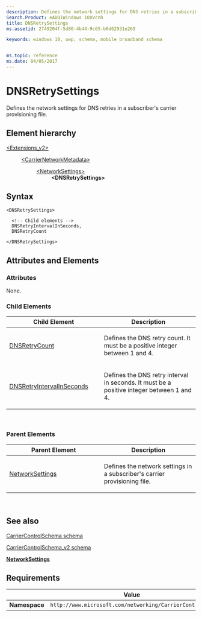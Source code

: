 ```yaml
---
description: Defines the network settings for DNS retries in a subscriber's carrier provisioning file.
Search.Product: eADQiWindows 10XVcnh
title: DNSRetrySettings
ms.assetid: 2749204f-5d80-4b44-9c65-b0d62931e269

keywords: windows 10, uwp, schema, mobile broadband schema


ms.topic: reference
ms.date: 04/05/2017
---
```


# DNSRetrySettings


Defines the network settings for DNS retries in a subscriber's carrier provisioning file.

## Element hierarchy

<dl>
<dt><a href="element-extensions-v2.md">&lt;Extensions_v2&gt;</a></dt>
<dd>
<dl>
<dt><a href="element-carriernetworkmetadata.md">&lt;CarrierNetworkMetadata&gt;</a></dt>
<dd>
<dl>
<dt><a href="element-networksettings.md">&lt;NetworkSettings&gt;</a></dt>
<dd><b>&lt;DNSRetrySettings&gt;</b></dd>
</dl>
</dd>
</dl>
</dd>
</dl>

## Syntax

``` syntax
<DNSRetrySettings>

  <!-- Child elements -->
  DNSRetryIntervalInSeconds,
  DNSRetryCount

</DNSRetrySettings>
```

## Attributes and Elements


### Attributes

None.

### Child Elements

<table>
<colgroup>
<col width="50%" />
<col width="50%" />
</colgroup>
<thead>
<tr class="header">
<th>Child Element</th>
<th>Description</th>
</tr>
</thead>
<tbody>
<tr class="odd">
<td><a href="element-dnsretrycount.md">DNSRetryCount</a> </td>
<td><p>Defines the DNS retry count. It must be a positive integer between 1 and 4.</p></td>
</tr>
<tr class="even">
<td><a href="element-dnsretryintervalinseconds.md">DNSRetryIntervalInSeconds</a> </td>
<td><p>Defines the DNS retry interval in seconds. It must be a positive integer between 1 and 4.</p></td>
</tr>
</tbody>
</table>

 

### Parent Elements

<table>
<colgroup>
<col width="50%" />
<col width="50%" />
</colgroup>
<thead>
<tr class="header">
<th>Parent Element</th>
<th>Description</th>
</tr>
</thead>
<tbody>
<tr class="odd">
<td><a href="element-networksettings.md">NetworkSettings</a> </td>
<td><p>Defines the network settings in a subscriber's carrier provisioning file.</p></td>
</tr>
</tbody>
</table>

 

## See also


[CarrierControlSchema schema](../carriercontrolschema/schema-root.md)

[CarrierControlSchema\_v2 schema](schema-root.md)

[**NetworkSettings**](element-networksettings.md)

## Requirements

|          | Value        |
|----------|--------------|
| **Namespace** | `http://www.microsoft.com/networking/CarrierControl/v2` |

 

 
